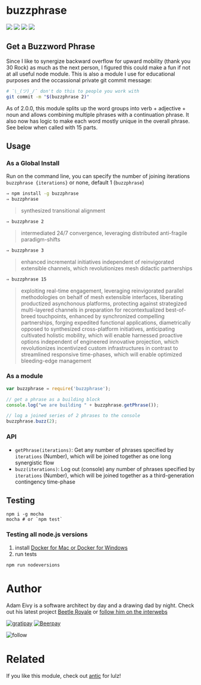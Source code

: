 # buzzphrase
[![](https://travis-ci.org/atomantic/buzzphrase.svg?branch=master)](https://travis-ci.org/atomantic/buzzphrase)
[![](https://img.shields.io/npm/dm/buzzphrase.svg?style=flat)](https://www.npmjs.org/package/buzzphrase)
[![](https://img.shields.io/npm/v/buzzphrase.svg?style=flat)](https://www.npmjs.org/package/buzzphrase)
[![](https://img.shields.io/david/atomantic/buzzphrase.svg?style=flat)](https://www.npmjs.org/package/buzzphrase)

## Get a Buzzword Phrase

Since I like to synergize backward overflow for upward mobility (thank you 30 Rock) as much as the next person, I figured this could make a fun if not at all useful node module. This is also a module I use for educational purposes and the occassional private git commit message:

```bash
# ¯\_(ツ)_/¯ don't do this to people you work with
git commit -m "$(buzzphrase 2)"
```

As of 2.0.0, this module splits up the word groups into verb + adjective + noun and allows combining multiple phrases with a continuation phrase. It also now has logic to make each word mostly unique in the overall phrase. See below when called with 15 parts.

## Usage

### As a Global Install

Run on the command line, you can specify the number of joining iterations `buzzphrase {iterations}` or none, default 1 (`buzzphrase`)
```bash
⇒ npm install -g buzzphrase
⇒ buzzphrase
```
> synthesized transitional alignment

```bash
⇒ buzzphrase 2
```
> intermediated 24/7 convergence, leveraging distributed anti-fragile paradigm-shifts

```bash
⇒ buzzphrase 3
```
> enhanced incremental initiatives independent of reinvigorated extensible channels, which revolutionizes mesh didactic partnerships

```bash
⇒ buzzphrase 15
```
> exploiting real-time engagement, leveraging reinvigorated parallel methodologies on behalf of mesh extensible interfaces, liberating productized asynchonous platforms, protecting against strategized multi-layered channels in preparation for recontextualized best-of-breed touchpoints, enhanced by synchronized compelling partnerships, forging expedited functional applications, diametrically opposed to synthesized cross-platform initiatives, anticipating cultivated holistic mobility, which will enable harnessed proactive options independent of engineered innovative projection, which revolutionizes incentivized custom infrastructures in contrast to streamlined responsive time-phases, which will enable optimized bleeding-edge management

### As a module
```javascript
var buzzphrase = require('buzzphrase');

// get a phrase as a building block
console.log("we are building " + buzzphrase.getPhrase());

// log a joined series of 2 phrases to the console
buzzphrase.buzz(2);
```

### API

- `getPhrase(iterations)`: Get any number of phrases specified by `iterations` (Number), which will be joined together as one long synergistic flow
- `buzz(iterations)`: Log out (console) any number of phrases specified by `iterations` (Number), which will be joined together as a third-generation contingency time-phase

## Testing
```
npm i -g mocha
mocha # or `npm test`
```

### Testing all node.js versions
1. install [Docker for Mac or Docker for Windows](https://beta.docker.com/)
2. run tests
```
npm run nodeversions
```

# Author

Adam Eivy is a software architect by day and a drawing dad by night. Check out his latest project [Beetle Royale](http://beetleroyale.com) or [follow him on the interwebs](http://adameivy.com)

[![gratipay](https://img.shields.io/gratipay/antic.svg?style=flat)](https://gratipay.com/antic)
[![Beerpay](https://beerpay.io/atomantic/buzzphrase/badge.svg?style=flat-square)](https://beerpay.io/atomantic/buzzphrase)

![follow](https://img.shields.io/twitter/follow/antic.svg?style=social&label=Follow)

# Related

If you like this module, check out [antic](https://www.npmjs.com/package/antic) for lulz!
